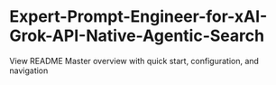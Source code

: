 # Expert-Prompt-Engineer-for-xAI-Grok-API-Native-Agentic-Search
View README Master overview with quick start, configuration, and navigation
